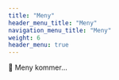 ```yaml
---
title: "Meny"
header_menu_title: "Meny"
navigation_menu_title: "Meny"
weight: 6
header_menu: true
---
```


🦌 Meny kommer...
